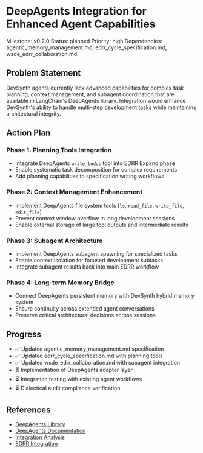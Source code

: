 # DeepAgents Integration for Enhanced Agent Capabilities
Milestone: v0.2.0
Status: planned
Priority: high
Dependencies: agentic_memory_management.md, edrr_cycle_specification.md, wsde_edrr_collaboration.md

## Problem Statement

DevSynth agents currently lack advanced capabilities for complex task planning, context management, and subagent coordination that are available in LangChain's DeepAgents library. Integration would enhance DevSynth's ability to handle multi-step development tasks while maintaining architectural integrity.

## Action Plan

### Phase 1: Planning Tools Integration
- Integrate DeepAgents `write_todos` tool into EDRR Expand phase
- Enable systematic task decomposition for complex requirements
- Add planning capabilities to specification writing workflows

### Phase 2: Context Management Enhancement
- Implement DeepAgents file system tools (`ls`, `read_file`, `write_file`, `edit_file`)
- Prevent context window overflow in long development sessions
- Enable external storage of large tool outputs and intermediate results

### Phase 3: Subagent Architecture
- Implement DeepAgents subagent spawning for specialized tasks
- Enable context isolation for focused development subtasks
- Integrate subagent results back into main EDRR workflow

### Phase 4: Long-term Memory Bridge
- Connect DeepAgents persistent memory with DevSynth hybrid memory system
- Ensure continuity across extended agent conversations
- Preserve critical architectural decisions across sessions

## Progress
- ✅ Updated agentic_memory_management.md specification
- ✅ Updated edrr_cycle_specification.md with planning tools
- ✅ Updated wsde_edrr_collaboration.md with subagent integration
- ⏳ Implementation of DeepAgents adapter layer
- ⏳ Integration testing with existing agent workflows
- ⏳ Dialectical audit compliance verification

## References
- [DeepAgents Library](https://github.com/langchain-ai/deepagents)
- [DeepAgents Documentation](https://docs.langchain.com/oss/python/deepagents/overview)
- [Integration Analysis](../docs/specifications/agentic_memory_management.md#deepagents-integration)
- [EDRR Integration](../docs/specifications/edrr_cycle_specification.md#31-expand)
